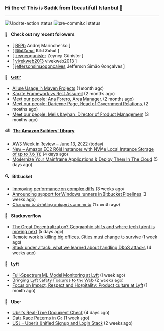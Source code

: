 ### Hi there! This is Sadık from (beautiful) Istanbul 👋

---

[![Update-action status](https://github.com/sadikkuzu/sadikkuzu/actions/workflows/sadikkuzu.yml/badge.svg)](https://github.com/sadikkuzu/sadikkuzu/actions/workflows/sadikkuzu.yml)
[![pre-commit.ci status](https://results.pre-commit.ci/badge/github/sadikkuzu/sadikkuzu/master.svg)](https://results.pre-commit.ci/latest/github/sadikkuzu/sadikkuzu/master)

#### 🔭 &nbsp; Check out my recent followers

- [ [BEPb](https://github.com/BEPb) Andrej Marinchenko ]
- [ [BilalZahal](https://github.com/BilalZahal) Bilal Zahal ]
- [ [zeynepgunister](https://github.com/zeynepgunister) Zeynep Günister ]
- [ [vivekweb2013](https://github.com/vivekweb2013) vivekweb2013 ]
- [ [jeffersonsimaogoncalves](https://github.com/jeffersonsimaogoncalves) Jefferson Simão Gonçalves ]


#### 🚀 &nbsp; [Getir](https://technology.getir.com)

- [Allure Usage in Maven Projects](https://medium.com/getir/allure-usage-in-maven-projects-1900152e7a11?source=rss----5138a1e0a250---4) (1 month ago)
- [Karate Framework vs Rest Assured](https://medium.com/getir/karate-framework-vs-rest-assured-95482a61002e?source=rss----5138a1e0a250---4) (2 months ago)
- [Meet our people: Ana Forero, Area Manager.](https://medium.com/getir/meet-our-people-ana-forero-area-manager-755cac4941e?source=rss----5138a1e0a250---4) (2 months ago)
- [Meet our people: Darienne Page, Head of Government Relations.](https://medium.com/getir/meet-our-people-darienne-page-head-of-government-relations-585f4b50b26d?source=rss----5138a1e0a250---4) (2 months ago)
- [Meet our people: Melis Kayhan, Director of Product Management](https://medium.com/getir/meet-our-people-melis-kayhan-director-of-product-management-27e8f9913648?source=rss----5138a1e0a250---4) (3 months ago)


#### ⛅ &nbsp; [The Amazon Builders' Library](https://aws.amazon.com/builders-library/)

- [AWS Week in Review – June 13, 2022](https://aws.amazon.com/blogs/aws/aws-week-in-review-june-13-2022/) (today)
- [New – Amazon EC2 R6id Instances with NVMe Local Instance Storage of up to 7.6 TB](https://aws.amazon.com/blogs/aws/new-amazon-ec2-r6id-instances/) (4 days ago)
- [Modernize Your Mainframe Applications &amp; Deploy Them In The Cloud](https://aws.amazon.com/blogs/aws/modernize-your-mainframe-applications-deploy-them-in-the-cloud/) (5 days ago)


#### 🔍 &nbsp; Bitbucket

- [Improving performance on complex diffs](https://bitbucket.org/blog/improving-performance-on-complex-diffs) (3 weeks ago)
- [Announcing support for Windows runners in Bitbucket Pipelines](https://bitbucket.org/blog/windows-runners) (3 weeks ago)
- [Changes to deleting snippet comments](https://bitbucket.org/blog/changes-to-deleting-snippet-comments) (1 month ago)


#### 📰 &nbsp; Stackoverflow

- [The Great Decentralization? Geographic shifts and where tech talent is moving next](https://stackoverflow.blog/2022/06/08/the-great-decentralization-geographic-shifts-and-where-tech-talent-is-moving-next/) (5 days ago)
- [Remote work is killing big offices. Cities must change to survive](https://stackoverflow.blog/2022/06/06/remote-work-is-killing-big-offices-cities-must-change-to-survive/) (1 week ago)
- [Stack under attack: what we learned about handling DDoS attacks](https://stackoverflow.blog/2022/05/16/stack-under-attack-what-we-learned-about-handling-ddos-attacks/) (4 weeks ago)

#### 🚕 &nbsp; Lyft

- [Full-Spectrum ML Model Monitoring at Lyft](https://eng.lyft.com/full-spectrum-ml-model-monitoring-at-lyft-a4cdaf828e8f?source=rss----25cd379abb8---4) (1 week ago)
- [Bringing Lyft Safety Features to the Web](https://eng.lyft.com/bringing-lyft-safety-features-to-the-web-8678c0258bd7?source=rss----25cd379abb8---4) (2 weeks ago)
- [Focus on Impact, Respect and Hospitality: Product culture at Lyft](https://eng.lyft.com/focus-on-impact-respect-and-hospitality-product-culture-at-lyft-6a6259782fed?source=rss----25cd379abb8---4) (1 month ago)

#### 🚕 &nbsp; Uber

- [Uber’s Real-Time Document Check](https://eng.uber.com/ubers-real-time-document-check/) (4 days ago)
- [Data Race Patterns in Go](https://eng.uber.com/data-race-patterns-in-go/) (1 week ago)
- [USL – Uber’s Unified Signup and Login Stack](https://eng.uber.com/usl-ubers-unified-signup-and-login-stack/) (2 weeks ago)
